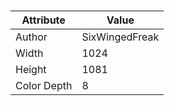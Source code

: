 # 
| Attribute | Value |
| ---  | ---     |
| Author | SixWingedFreak |
| Width | 1024 |
| Height | 1081 |
| Color Depth | 8 |
